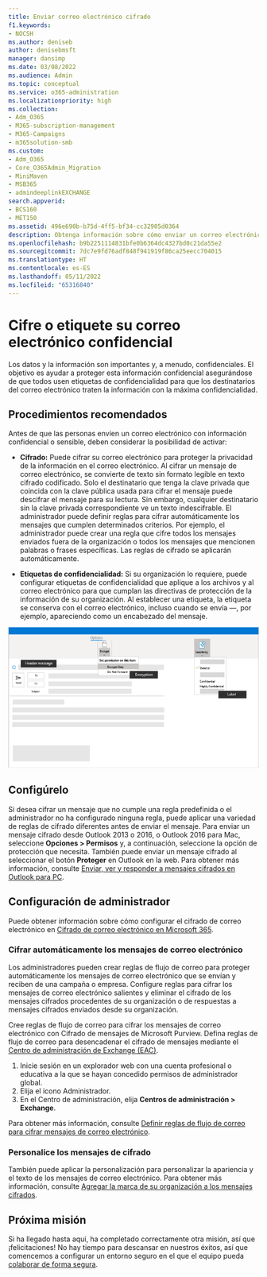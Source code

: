 ```yaml
---
title: Enviar correo electrónico cifrado
f1.keywords:
- NOCSH
ms.author: deniseb
author: denisebmsft
manager: dansimp
ms.date: 03/08/2022
ms.audience: Admin
ms.topic: conceptual
ms.service: o365-administration
ms.localizationpriority: high
ms.collection:
- Adm_O365
- M365-subscription-management
- M365-Campaigns
- m365solution-smb
ms.custom:
- Adm_O365
- Core_O365Admin_Migration
- MiniMaven
- MSB365
- admindeeplinkEXCHANGE
search.appverid:
- BCS160
- MET150
ms.assetid: 496e690b-b75d-4ff5-bf34-cc32905d0364
description: Obtenga información sobre cómo enviar un correo electrónico cifrado mediante Outlook.
ms.openlocfilehash: b9b2251114831bfe0b6364dc4327bd0c21da55e2
ms.sourcegitcommit: 7dc7e9fd76adf848f941919f86ca25eecc704015
ms.translationtype: HT
ms.contentlocale: es-ES
ms.lasthandoff: 05/11/2022
ms.locfileid: "65316840"
---
```

# <a name="encrypt-or-label-sensitive-email"></a>Cifre o etiquete su correo electrónico confidencial

Los datos y la información son importantes y, a menudo, confidenciales. El objetivo es ayudar a proteger esta información confidencial asegurándose de que todos usen etiquetas de confidencialidad para que los destinatarios del correo electrónico traten la información con la máxima confidencialidad.

## <a name="best-practices"></a>Procedimientos recomendados

Antes de que las personas envíen un correo electrónico con información confidencial o sensible, deben considerar la posibilidad de activar:

- **Cifrado:** Puede cifrar su correo electrónico para proteger la privacidad de la información en el correo electrónico. Al cifrar un mensaje de correo electrónico, se convierte de texto sin formato legible en texto cifrado codificado. Solo el destinatario que tenga la clave privada que coincida con la clave pública usada para cifrar el mensaje puede descifrar el mensaje para su lectura. Sin embargo, cualquier destinatario sin la clave privada correspondiente ve un texto indescifrable. El administrador puede definir reglas para cifrar automáticamente los mensajes que cumplen determinados criterios. Por ejemplo, el administrador puede crear una regla que cifre todos los mensajes enviados fuera de la organización o todos los mensajes que mencionen palabras o frases específicas. Las reglas de cifrado se aplicarán automáticamente.

- **Etiquetas de confidencialidad:** Si su organización lo requiere, puede configurar etiquetas de confidencialidad que aplique a los archivos y al correo electrónico para que cumplan las directivas de protección de la información de su organización. Al establecer una etiqueta, la etiqueta se conserva con el correo electrónico, incluso cuando se envía &mdash;, por ejemplo, apareciendo como un encabezado del mensaje.

![Diagrama de un correo electrónico con llamadas para etiquetas y cifrado.](../media/m365-campaign-email-encrypt.png)

## <a name="set-it-up"></a>Configúrelo

Si desea cifrar un mensaje que no cumple una regla predefinida o el administrador no ha configurado ninguna regla, puede aplicar una variedad de reglas de cifrado diferentes antes de enviar el mensaje. Para enviar un mensaje cifrado desde Outlook 2013 o 2016, o Outlook 2016 para Mac, seleccione **Opciones > Permisos** y, a continuación, seleccione la opción de protección que necesita. También puede enviar un mensaje cifrado al seleccionar el botón **Proteger** en Outlook en la web. Para obtener más información, consulte [Enviar, ver y responder a mensajes cifrados en Outlook para PC](https://support.microsoft.com/en-us/office/send-view-and-reply-to-encrypted-messages-in-outlook-for-pc-eaa43495-9bbb-4fca-922a-df90dee51980).

## <a name="admin-settings"></a>Configuración de administrador

Puede obtener información sobre cómo configurar el cifrado de correo electrónico en [Cifrado de correo electrónico en Microsoft 365](../compliance/email-encryption.md).

### <a name="automatically-encrypt-email-messages"></a>Cifrar automáticamente los mensajes de correo electrónico

Los administradores pueden crear reglas de flujo de correo para proteger automáticamente los mensajes de correo electrónico que se envían y reciben de una campaña o empresa. Configure reglas para cifrar los mensajes de correo electrónico salientes y eliminar el cifrado de los mensajes cifrados procedentes de su organización o de respuestas a mensajes cifrados enviados desde su organización.

Cree reglas de flujo de correo para cifrar los mensajes de correo electrónico con Cifrado de mensajes de Microsoft Purview. Defina reglas de flujo de correo para desencadenar el cifrado de mensajes mediante el <a href="https://go.microsoft.com/fwlink/p/?linkid=2059104" target="_blank">Centro de administración de Exchange (EAC)</a>.

1. Inicie sesión en un explorador web con una cuenta profesional o educativa a la que se hayan concedido permisos de administrador global.
2. Elija el icono Administrador.
3. En el Centro de administración, elija **Centros de administración > Exchange**.

Para obtener más información, consulte [Definir reglas de flujo de correo para cifrar mensajes de correo electrónico](../compliance/define-mail-flow-rules-to-encrypt-email.md).

### <a name="brand-your-encryption-messages"></a>Personalice los mensajes de cifrado

También puede aplicar la personalización para personalizar la apariencia y el texto de los mensajes de correo electrónico. Para obtener más información, consulte [Agregar la marca de su organización a los mensajes cifrados](../compliance/email-encryption.md).

## <a name="next-mission"></a>Próxima misión

Si ha llegado hasta aquí, ha completado correctamente otra misión, así que ¡felicitaciones! No hay tiempo para descansar en nuestros éxitos, así que comencemos a configurar un entorno seguro en el que el equipo pueda [colaborar de forma segura](m365bp-collaborate-share-securely.md).